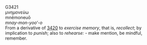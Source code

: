 <body>
  <p>G3421<br>  μνημονεύω  <br> mnēmoneuō  <br><i>mnay-mon-yoo‘-o </i><br>From a derivative of <a href="g3420.htm">3420</a>  to <i>exercise</i> <i>memory</i>, that is, <i>recollect</i>; by implication to <i>punish</i>; also to <i>rehearse:</i> - make mention, be mindful, remember.<br></p>
 </body>